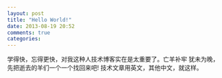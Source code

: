 ```yaml
---
layout: post
title: "Hello World!"
date: 2013-08-19 20:52
comments: true
categories: 
---
```

学得快，忘得更快，对我这种人技术博客实在是太重要了。亡羊补牢 犹未为晚，先把逝去的羊们一个一个找回来吧!
技术文章用英文，其他中文，就这样。
